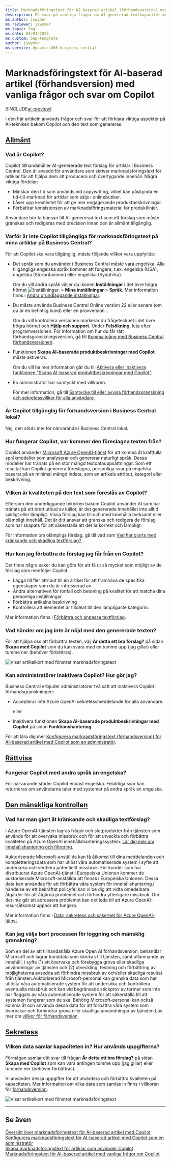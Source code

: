 ```yaml
---
title: Marknadsföringstext för AI-baserad artikel (förhandsversion) med vanliga frågor och svar om Copilot
description: Få svar på vanliga frågor om AI-genererad textkapacitet med Copilot.
ms.author: jswymer
ms.reviewer: jswymer
ms.topic: faq
ms.date: 04/03/2023
ms.custom: bap-template
author: jswymer
ms.service: dynamics365-business-central
---
```


# <a name="ai-powered-item-marketing-text-preview-with-copilot-faq"></a><a name="ai-powered-item-marketing-text-preview-with-copilot-faq"></a>Marknadsföringstext för AI-baserad artikel (förhandsversion) med vanliga frågor och svar om Copilot

[!INCLUDE[ai-preview](includes/ai-preview.md)]

I den här artikeln används frågor och svar för att förklara viktiga aspekter på AI-tekniken bakom Copilot och den text som genereras.

## [Allmänt](#tab/general)

### <a name="what-is-copilot"></a><a name="what-is-copilot"></a>Vad är Copilot?

Copilot tillhandahåller AI-genererade text förslag för artiklar i Business Central. Den är avsedd för användare som skriver marknadsföringstext för artiklar för att hjälpa dem att producera och övertygande innehåll. Några viktiga fördelar:

- Minskar den tid som används vid copywriting, vilket kan påskynda en tid-till-marknad för artiklar som säljs i onlinebutiker.
- Låser upp kreativitet för att ge mer engagerande produktbeskrivningar.
- Förbättrar konsistensen av marknadsföringsmaterial för produktlinjer.

Användare bör ta hänsyn till AI-genererad text som ett förslag som måste granskas och redigeras med precision innan den är allmänt tillgänglig.

### <a name="why-isnt-copilot-available-for-marketing-text-on-my-items-in-business-central"></a><a name="why-isnt-copilot-available-for-marketing-text-on-my-items-in-business-central"></a>Varför är inte Copilot tillgängliga för marknadsföringstext på mina artiklar på Business Central?

För att Copilot ska vara tillgänglig, måste följande villkor vara uppfyllda:

- Det språk som du använder i Business Central måste vara engelska. Alla tillgängliga engelska språk kommer att fungera, t.ex. engelska (USA), engelska (Storbritannien) eller engelska (Sydafrika).

  Om du vill ändra språk väljer du ikonen **Inställningar** i det övre högra hörnet ![Inställningar.](media/ui-experience/settings_icon_small.png "Inställningsikon för rollcenter") > **Mina inställningar** > **Språk**. Mer information finns i [Ändra grundläggande inställningar](ui-change-basic-settings.md#language).
- Du måste använda Business Central Online version 22 eller senare (om du är en befintlig kund) eller en provversion.  <!--**22.0.54157.54311 (Preview - Copilot edition)**-->.

   Om du vill kontrollera versionen markerar du frågetecknet i det övre högra hörnet och **Hjälp och support**. Under **Felsökning**, leta efter programversionen. För information om hur du får rätt förhandsgranskningsversion, gå till [Komma igång med Business Central förhandsversionen](ai-preview-getstarted.md).
- Funktionen **Skapa AI-baserade produktbeskrivningar med Copilot** måste aktiveras.

   Om du vill ha mer information går du till [Aktivera eller inaktivera funktionen "Skapa AI-baserad produktbeskrivningar med Copilot"](enable-ai.md#enable-or-disable-the-create-ai-powered-product-descriptions-with-copilot-feature).
- En administratör har samtyckt med villkoren.

   För mer information, gå till [Samtycke till eller avvisa förhandsgranskning och sekretessvillkor för alla användare](enable-ai.md#consent-to-or-reject-the-preview-and-privacy-terms-and-conditions-for-all-users).

### <a name="is-copilot-available-for-preview-in-business-central-on-premises"></a><a name="is-copilot-available-for-preview-in-business-central-on-premises"></a>Är Copilot tillgänglig för förhandsversion i Business Central lokal?

Nej, den stöds inte för närvarande i Business Central lokal.

### <a name="how-does-copilot-work-where-does-the-suggested-text-come-from"></a><a name="how-does-copilot-work-where-does-the-suggested-text-come-from"></a>Hur fungerar Copilot, var kommer den föreslagna texten från?

Copilot använder [Microsoft Azure OpenAI-tjänst](/azure/cognitive-services/openai/overview) för att komma åt kraftfulla språkmodeller som analyserar och genererar naturligt språk. Dessa modeller har tränats på en stor mängd textdatauppsättningar. Som ett resultat kan Copilot generera föreslagna, personliga svar på engelska baserat på en minimal mängd indata, som en artikels attribut, kategori eller beskrivning. 

### <a name="whats-the-quality-of-the-text-suggested-by-copilot"></a><a name="whats-the-quality-of-the-text-suggested-by-copilot"></a>Vilken är kvaliteten på den text som föreslås av Copilot?

Eftersom den underliggande tekniken bakom Copilot använder AI som har tränats på ett brett utbud av källor, är det genererade innehållet inte alltid sakligt eller lämpligt. Vissa förslag kan till och med innehålla tveksamt eller olämpligt innehåll. Det är ditt ansvar att granska och redigera de förslag som har skapats för att säkerställa att det är korrekt och lämpligt.

För information om olämpliga förslag, gå till vad som [Vad har gjorts med kränkande och skadliga textförslag?](/dynamics365/business-central/ai-faq?&tabs=oversight#whats-done-about-abusive-and-harmful-text-suggestions).

### <a name="how-can-i-improve-the-suggestions-i-get-from-copilot"></a><a name="how-can-i-improve-the-suggestions-i-get-from-copilot"></a>Hur kan jag förbättra de förslag jag får från en Copilot?

Det finns några saker du kan göra för att få ut så mycket som möjligt av de förslag som medföljer Copilot:

- Lägga till fler attribut till en artikel för att framhäva de specifika egenskaper som du är intresserad av
- Ändra alternativen för tonfall och betoning på kvalitet för att matcha dina personliga inställningar.
- Förbättra artikelns beskrivning
- Kontrollera att elementet är tilldelat till den lämpligaste kategorin.

Mer information finns i [Förbättra och anpassa textförslag](item-marketing-text.md#improve-and-tailor-text-suggestions).

### <a name="what-if-im-not-satisfied-with-the-generated-text"></a><a name="what-if-im-not-satisfied-with-the-generated-text"></a>Vad händer om jag inte är nöjd med den genererade texten?

För att hjälpa oss att förbättra texten, välj **Är detta ett bra förslag?** på sidan **Skapa med Copilot** som du kan svara med en tumme upp (jag gillar) eller tumme ner (behöver förbättras).

![Visar artikelkort med fönstret marknadsföringstext](media/create-with-copilot-window-feedback.png)

### <a name="can-admins-disable-copilot-if-so-how"></a><a name="can-admins-disable-copilot-if-so-how"></a>Kan administratörer inaktivera Copilot? Hur gör jag?

Business Central erbjuder administratörer två sätt att inaktivera Copilot i förhandsgranskningen:

- Accepterar inte Azure OpenAI sekretessmeddelande för alla användare.

  eller

- Inaktivera funktionen **Skapa AI-baserade produktbeskrivningar med Copilot** på sidan **Funktionshantering**.

För att lära dig mer [Konfigurera marknadsföringstext (förhandsversion) för AI-baserad artikel med Copilot som en administratör](enable-ai.md).

## [Rättvisa](#tab/fairness)

### <a name="does-copilot-work-with-languages-other-than-english"></a><a name="does-copilot-work-with-languages-other-than-english"></a>Fungerar Copilot med andra språk än engelska?

För närvarande stöder Copilot endast engelska. Felaktiga svar kan returneras om användarna talar med systemet på andra språk än engelska.

## [Den mänskliga kontrollen](#tab/oversight)

### <a name="whats-done-about-abusive-and-harmful-text-suggestions"></a><a name="whats-done-about-abusive-and-harmful-text-suggestions"></a>Vad har man gjort åt kränkande och skadliga textförslag?

I Azure OpenAI-tjänsten lagras frågor och slutprodukter från tjänsten som används för att övervaka missbruk och för att utveckla och förbättra kvaliteten på Azure OpenAI innehållshanteringssystem. [Lär dig mer om innehållshantering och filtrering](/azure/cognitive-services/openai/concepts/content-filter).

Auktoriserade Microsoft-anställda kan få åtkomst till dina meddelanden och kompletteringsdata som har utlöst våra automatiserade system i syfte att undersöka och verifiera potentiellt missbruk. För kunder som har distribuerat Azure OpenAI-tjänst i Europeiska Unionen kommer de auktoriserade Microsoft-anställda att finnas i Europeiska Unionen. Dessa data kan användas för att förbättra våra system för innehållshantering.I händelse av ett bekräftat policyfel kan vi be dig att vidta omedelbara åtgärder för att åtgärda problemet och förhindra ytterligare missbruk. Om det inte går att adressera problemet kan det leda till att Azure OpenAI-resursåtkomst upphör att fungera.

Mer information finns i [Data, sekretess och säkerhet för Azure OpenAI-tjänst](/legal/cognitive-services/openai/data-privacy#abuse-and-harmful-content-generation).

### <a name="can-i-opt-out-of-the-logging-and-human-review-process"></a><a name="can-i-opt-out-of-the-logging-and-human-review-process"></a>Kan jag välja bort processen för loggning och mänsklig granskning?

Som en del av att tillhandahålla Azure Open AI förhandsversion, behandlar Microsoft och lagrar kunddata som skickas till tjänsten, samt utlämnande av innehåll, i syfte (1) att övervaka och förebygga grova eller skadliga användningar av tjänsten och (2) utveckling, testning och förbättring av möjligheterna avsedda att förhindra missbruk av och/eller skadliga resultat från tjänsten.Auktoriserad Microsoft-personal kan granska data som har utlösta våra automatiserade system för att undersöka och kontrollera eventuella missbruk och kan vid begränsade stickprov av termer som inte har flaggats av våra automatiserade system för att säkerställa till att systemen fungerar som de ska. Behörig Microsoft-personal kan också komma åt och använda dessa data för att förbättra våra system som övervakar och förhindrar grova eller skadliga användningar av tjänsten.Läs mer om [villkor för förhandsversion](https://dynamics.microsoft.com/legaldocs/supp-dynamics365-preview/)

## [Sekretess](#tab/privacy)

### <a name="what-data-does-the-capability-collect-how-is-the-data-used"></a><a name="what-data-does-the-capability-collect-how-is-the-data-used"></a>Vilken data samlar kapaciteten in? Hur används uppgifterna?

Förmågan samlar ditt svar till frågan **Är detta ett bra förslag?** på sidan **Skapa med Copilot** som kan vara antingen tumme upp (jag gillar) eller tummen ner (behöver förbättras).

Vi använder dessa uppgifter för att utvärdera och förbättra kvaliteten på kapaciteten. Mer information om vilka data som samlas in finns i villkoren för [förhandsversion](https://dynamics.microsoft.com/legaldocs/supp-dynamics365-preview/).

![Visar artikelkort med fönstret marknadsföringstext](media/create-with-copilot-window-feedback.png)

---

## <a name="see-also"></a><a name="see-also"></a>Se även

[Översikt över marknadsföringstext för AI-baserad artikel med Copilot](ai-overview.md)  
[Konfigurera marknadsföringstext för AI-baserad artikel med Copilot som en administratör](enable-ai.md)  
[Skapa marknadsföringstext för artiklar som använder Copilot](item-marketing-text.md)  
[Marknadsföringstext för AI-baserad artikel med vanliga frågor om Copilot](ai-faq.md)  
